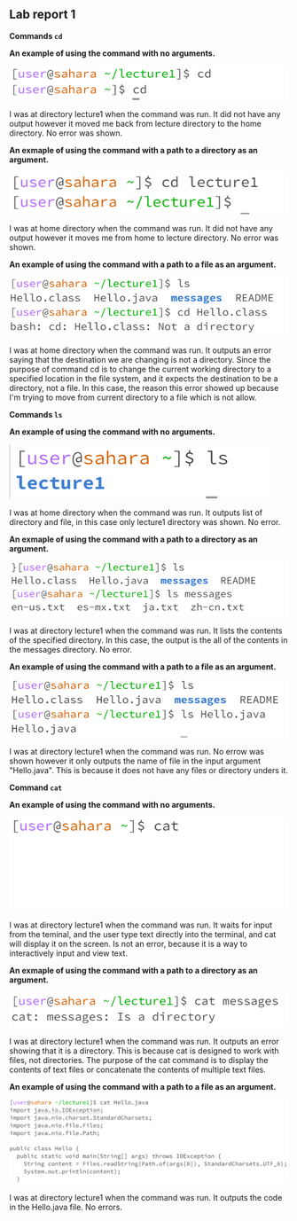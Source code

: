 ## Lab report 1

**Commands `cd`** 

**An example of using the command with no arguments.** 

![Image](png/Noargcd.png)

I was at directory lecture1 when the command was run. It did not have any output however it moved me back from lecture directory to the home directory. No error was shown.

**An exmaple of using the command with a path to a directory as an argument.** 

![Image](png/cddir.png)

I was at home directory when the command was run. It did not have any output however it moves me from home to lecture directory. No error was shown.

**An example of using the command with a path to a file as an argument.**

![Image](png/cdf.png)

I was at home directory when the command was run. It outputs an error saying that the destination we are changing is not a directory. Since the purpose of command cd is to change the current working directory to a specified location in the file system, and it expects the destination to be a directory, not a file. In this case, the reason this error showed up because I'm trying to move from current directory to a file which is not allow.

**Commands `ls`**

**An example of using the command with no arguments.**

![Image](png/Noargls.png)

I was at home directory when the command was run. It outputs list of directory and file, in this case only lecture1 directory was shown. No error.

**An exmaple of using the command with a path to a directory as an argument.**

![Image](png/lsdir.png)

I was at directory lecture1 when the command was run. It lists the contents of the specified directory. In this case, the output is the all of the contents in the messages directory. No error.

**An example of using the command with a path to a file as an argument.**

![Image](png/lsf.png)

I was at directory lecture1 when the command was run. No errow was shown however it only outputs the name of file in the input argument "Hello.java". This is because it does not have any files or directory unders it.

**Command `cat`**

**An example of using the command with no arguments.**

![Image](png/Noargcat.png)

I was at directory lecture1 when the command was run. It waits for input from the teminal, and the user type text directly into the terminal, and cat will display it on the screen. Is not an error, because it is a way to interactively input and view text.

**An exmaple of using the command with a path to a directory as an argument.**

![Image](png/catdir.png)

I was at directory lecture1 when the command was run. It outputs an error showing that it is a directory. This is because cat is designed to work with files, not directories. The purpose of the cat command is to display the contents of text files or concatenate the contents of multiple text files.

**An example of using the command with a path to a file as an argument.**

![Image](png/catf.png)

I was at directory lecture1 when the command was run. It outputs the code in the Hello.java file. No errors.
